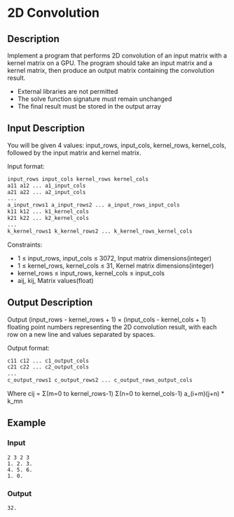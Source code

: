 # 2D Convolution

## Description
Implement a program that performs 2D convolution of an input matrix with a kernel matrix on a GPU. The program should take an input matrix and a kernel matrix, then produce an output matrix containing the convolution result.

- External libraries are not permitted
- The solve function signature must remain unchanged
- The final result must be stored in the output array

## Input Description
You will be given 4 values: input_rows, input_cols, kernel_rows, kernel_cols, followed by the input matrix and kernel matrix.

Input format:
```bash
input_rows input_cols kernel_rows kernel_cols
a11 a12 ... a1_input_cols
a21 a22 ... a2_input_cols
...
a_input_rows1 a_input_rows2 ... a_input_rows_input_cols
k11 k12 ... k1_kernel_cols
k21 k22 ... k2_kernel_cols
...
k_kernel_rows1 k_kernel_rows2 ... k_kernel_rows_kernel_cols
```

Constraints:
- 1 ≤ input_rows, input_cols ≤ 3072, Input matrix dimensions(integer)
- 1 ≤ kernel_rows, kernel_cols ≤ 31, Kernel matrix dimensions(integer)
- kernel_rows ≤ input_rows, kernel_cols ≤ input_cols
- aij, kij, Matrix values(float)

## Output Description
Output (input_rows - kernel_rows + 1) × (input_cols - kernel_cols + 1) floating point numbers representing the 2D convolution result, with each row on a new line and values separated by spaces.

Output format:
```bash
c11 c12 ... c1_output_cols
c21 c22 ... c2_output_cols
...
c_output_rows1 c_output_rows2 ... c_output_rows_output_cols
```

Where cij = Σ(m=0 to kernel_rows-1) Σ(n=0 to kernel_cols-1) a_(i+m)(j+n) * k_mn

## Example

### Input
```
2 3 2 3
1. 2. 3.
4. 5. 6.
1. 0.
```

### Output
```
32.
```